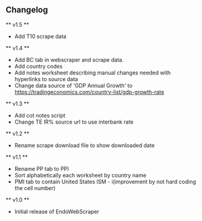 ## Changelog ##

** v1.5 **
- Add T10 scrape data

** v1.4 **
- Add BC tab in webscraper and scrape data.
- Add country codes
- Add notes worksheet describing manual changes needed with hyperlinks to source data
- Change data source of 'GDP Annual Growth' to https://tradingeconomics.com/country-list/gdp-growth-rate

** v1.3 **
- Add cot notes script
- Change TE IR% source url to use interbank rate

** v1.2 **
- Rename scrape download file to show downloaded date

** v1.1 **
- Rename PP tab to PPI
- Sort alphabetically each worksheet by country name
- PMI tab to contain United States ISM - i(improvement by not hard coding the cell number)

** v1.0 **
- Initial release of EndoWebScraper
